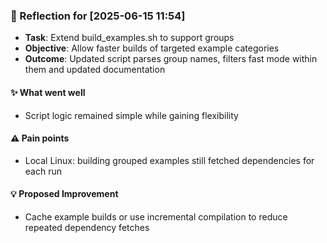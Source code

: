 ### :book: Reflection for [2025-06-15 11:54]
  - **Task**: Extend build_examples.sh to support groups
  - **Objective**: Allow faster builds of targeted example categories
  - **Outcome**: Updated script parses group names, filters fast mode within them and updated documentation

#### :sparkles: What went well
  - Script logic remained simple while gaining flexibility

#### :warning: Pain points
  - Local Linux: building grouped examples still fetched dependencies for each run

#### :bulb: Proposed Improvement
  - Cache example builds or use incremental compilation to reduce repeated dependency fetches
